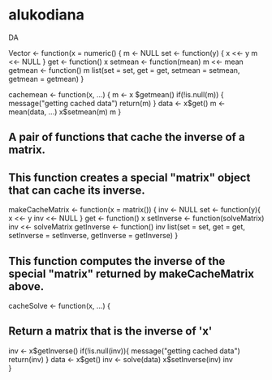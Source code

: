 # alukodiana
DA

Vector <- function(x = numeric() {
        m <- NULL
        set <- function(y) {
                x <<- y
                m <<- NULL
        }
        get <- function() x
        setmean <- function(mean) m <<- mean
        getmean <- function() m
        list(set = set, get = get,
             setmean = setmean,
             getmean = getmean)
}

cachemean <- function(x, ...) {
        m <- x  $getmean()
        if(!is.null(m)) {
                message("getting cached data")
                return(m)
        }
        data <- x$get()
        m <- mean(data, ...)
        x$setmean(m)
        m
}

## A pair of functions that cache the inverse of a matrix.
## This function creates a special "matrix" object that can cache its inverse.

makeCacheMatrix <- function(x = matrix()) {
  inv <- NULL
  set <- function(y){
    x <<- y
    inv <<- NULL
  }
  get <- function() x
  setInverse <- function(solveMatrix) inv <<- solveMatrix
  getInverse <- function() inv
  list(set = set, get = get, setInverse = setInverse, getInverse = getInverse)
}

## This function computes the inverse of the special "matrix" returned by makeCacheMatrix above.
cacheSolve <- function(x, ...) {
  ## Return a matrix that is the inverse of 'x'
  inv <- x$getInverse()
  if(!is.null(inv)){
    message("getting cached data")
    return(inv)
  }
  data <- x$get()
  inv <- solve(data)
  x$setInverse(inv)
  inv      
}

